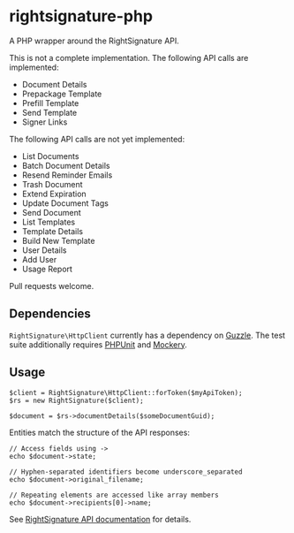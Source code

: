 rightsignature-php
==================

A PHP wrapper around the RightSignature API.

This is not a complete implementation. The following API calls are
implemented:

 * Document Details
 * Prepackage Template
 * Prefill Template
 * Send Template
 * Signer Links

The following API calls are not yet implemented:

 * List Documents
 * Batch Document Details
 * Resend Reminder Emails
 * Trash Document
 * Extend Expiration
 * Update Document Tags
 * Send Document
 * List Templates
 * Template Details
 * Build New Template
 * User Details
 * Add User
 * Usage Report

Pull requests welcome.

Dependencies
------------

`RightSignature\HttpClient` currently has a dependency on [Guzzle][1].
The test suite additionally requires [PHPUnit][2] and [Mockery][3].

Usage
-----

    $client = RightSignature\HttpClient::forToken($myApiToken);
    $rs = new RightSignature($client);

    $document = $rs->documentDetails($someDocumentGuid);

Entities match the structure of the API responses:

    // Access fields using ->
    echo $document->state;

    // Hyphen-separated identifiers become underscore_separated
    echo $document->original_filename;

    // Repeating elements are accessed like array members
    echo $document->recipients[0]->name;

See [RightSignature API documentation][4] for details.

 [1]: https://github.com/guzzle/guzzle
 [2]: https://github.com/sebastianbergmann/phpunit
 [3]: https://github.com/padraic/mockery
 [4]: https://rightsignature.com/apidocs/api_calls
